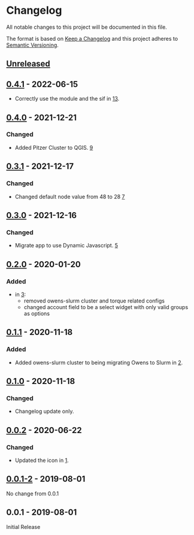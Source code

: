 # Changelog
All notable changes to this project will be documented in this file.

The format is based on [Keep a Changelog](http://keepachangelog.com/en/1.0.0/)
and this project adheres to [Semantic Versioning](http://semver.org/spec/v2.0.0.html).

## [Unreleased]
## [0.4.1] - 2022-06-15

- Correctly use the module and the sif in [13](https://github.com/OSC/bc_osc_qgis/pull/13).

## [0.4.0] - 2021-12-21
### Changed
- Added Pitzer Cluster to QGIS.
  [9](https://github.com/OSC/bc_osc_qgis/pull/9)

## [0.3.1] - 2021-12-17
### Changed
- Changed default node value from 48 to 28
  [7](https://github.com/OSC/bc_osc_qgis/pull/7)

## [0.3.0] - 2021-12-16
### Changed
- Migrate app to use Dynamic Javascript.
  [5](https://github.com/OSC/bc_osc_qgis/issues/5)

## [0.2.0] - 2020-01-20
### Added
- in [3](https://github.com/OSC/bc_osc_qgis/pull/3):
  - removed owens-slurm cluster and torque related configs
  - changed account field to be a select widget with only valid groups as options

## [0.1.1] - 2020-11-18
### Added
- Added owens-slurm cluster to being migrating Owens to Slurm in
  [2](https://github.com/OSC/bc_osc_qgis/pull/2).

## [0.1.0] - 2020-11-18
### Changed
- Changelog update only.

## [0.0.2] - 2020-06-22
### Changed
- Updated the icon in [1](https://github.com/OSC/bc_osc_qgis/pull/1).

## [0.0.1-2] - 2019-08-01
No change from 0.0.1

## 0.0.1 - 2019-08-01
Initial Release

[Unreleased]: https://github.com/OSC/bc_osc_qgis/compare/v0.4.1...HEAD
[0.4.1]: https://github.com/OSC/bc_osc_qgis/compare/v0.4.0...v0.4.1
[0.4.0]: https://github.com/OSC/bc_osc_qgis/compare/v0.3.1...v0.4.0
[0.3.1]: https://github.com/OSC/bc_osc_qgis/compare/v0.3.0...v0.3.1
[0.3.0]: https://github.com/OSC/bc_osc_qgis/compare/v0.2.0...v0.3.0
[0.2.0]: https://github.com/OSC/bc_osc_qgis/compare/v0.1.1...v0.2.0
[0.1.1]: https://github.com/OSC/bc_osc_qgis/compare/v0.1.0...v0.1.1
[0.1.0]: https://github.com/OSC/bc_osc_qgis/compare/v0.0.2...v0.1.0
[0.0.2]: https://github.com/OSC/bc_osc_qgis/compare/v0.0.1-2...v0.0.2
[0.0.1-2]: https://github.com/OSC/bc_osc_qgis/compare/v0.0.1...v0.0.1-2
